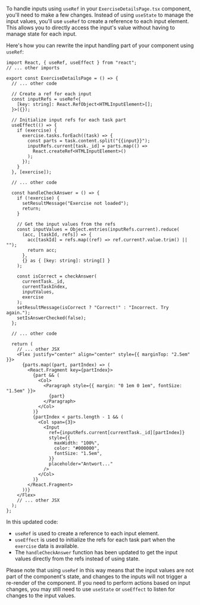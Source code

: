 To handle inputs using `useRef` in your `ExerciseDetailsPage.tsx` component, you'll need to make a few changes. Instead of using `useState` to manage the input values, you'll use `useRef` to create a reference to each input element. This allows you to directly access the input's value without having to manage state for each input.

Here's how you can rewrite the input handling part of your component using `useRef`:

```tsx
import React, { useRef, useEffect } from "react";
// ... other imports

export const ExerciseDetailsPage = () => {
  // ... other code

  // Create a ref for each input
  const inputRefs = useRef<{
    [key: string]: React.RefObject<HTMLInputElement>[];
  }>({});

  // Initialize input refs for each task part
  useEffect(() => {
    if (exercise) {
      exercise.tasks.forEach((task) => {
        const parts = task.content.split("{{input}}");
        inputRefs.current[task._id] = parts.map(() =>
          React.createRef<HTMLInputElement>()
        );
      });
    }
  }, [exercise]);

  // ... other code

  const handleCheckAnswer = () => {
    if (!exercise) {
      setResultMessage("Exercise not loaded");
      return;
    }

    // Get the input values from the refs
    const inputValues = Object.entries(inputRefs.current).reduce(
      (acc, [taskId, refs]) => {
        acc[taskId] = refs.map((ref) => ref.current?.value.trim() || "");
        return acc;
      },
      {} as { [key: string]: string[] }
    );

    const isCorrect = checkAnswer(
      currentTask._id,
      currentTaskIndex,
      inputValues,
      exercise
    );
    setResultMessage(isCorrect ? "Correct!" : "Incorrect. Try again.");
    setIsAnswerChecked(false);
  };

  // ... other code

  return (
    // ... other JSX
    <Flex justify="center" align="center" style={{ marginTop: "2.5em" }}>
      {parts.map((part, partIndex) => (
        <React.Fragment key={partIndex}>
          {part && (
            <Col>
              <Paragraph style={{ margin: "0 1em 0 1em", fontSize: "1.5em" }}>
                {part}
              </Paragraph>
            </Col>
          )}
          {partIndex < parts.length - 1 && (
            <Col span={3}>
              <Input
                ref={inputRefs.current[currentTask._id][partIndex]}
                style={{
                  maxWidth: "100%",
                  color: "#000000",
                  fontSize: "1.5em",
                }}
                placeholder="Antwort..."
              />
            </Col>
          )}
        </React.Fragment>
      ))}
    </Flex>
    // ... other JSX
  );
};
```

In this updated code:

- `useRef` is used to create a reference to each input element.
- `useEffect` is used to initialize the refs for each task part when the `exercise` data is available.
- The `handleCheckAnswer` function has been updated to get the input values directly from the refs instead of using state.

Please note that using `useRef` in this way means that the input values are not part of the component's state, and changes to the inputs will not trigger a re-render of the component. If you need to perform actions based on input changes, you may still need to use `useState` or `useEffect` to listen for changes to the input values.

